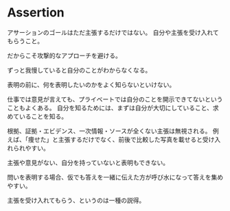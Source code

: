 # Assertion

アサーションのゴールはただ主張するだけではない。
自分や主張を受け入れてもらうこと。

だからこそ攻撃的なアプローチを避ける。

ずっと我慢していると自分のことがわからなくなる。

表明の前に、何を表明したいのかをよく知らないといけない。

仕事では意見が言えても、プライベートでは自分のことを開示できてないということもよくある。
自分を知るためには、まずは自分が大切にしていること、求めていることを知る。

根拠、証拠・エビデンス、一次情報・ソースが全くない主張は無視される。
例えば、「痩せた」と主張するだけでなく、前後で比較した写真を載せると受け入れられやすい。

主張や意見がない、自分を持っていないと表明もできない。

問いを表明する場合、仮でも答えを一緒に伝えた方が呼び水になって答えを集めやすい。

主張を受け入れてもらう、というのは一種の説得。
